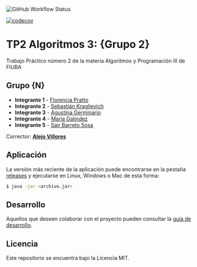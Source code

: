 ![GitHub Workflow Status](https://img.shields.io/github/actions/workflow/status/fnpratto/algo3_tp2/build.yml)

[![codecov](https://codecov.io/gh/fnpratto/algo3_tp2/graph/badge.svg?token=B2OXAK4X52)](https://codecov.io/gh/fnpratto/algo3_tp2)

# TP2 Algoritmos 3: {Grupo 2}

Trabajo Práctico número 2 de la materia Algoritmos y Programación III de FIUBA

## Grupo {N}

- **Integrante 1** - [Florencia Pratto](https://github.com/fnpratto)
- **Integrante 2** - [Sebastián Kraglievich](https://github.com/Sebakrag)
- **Integrante 3** - [Agustina Germinario](https://github.com/agus-germi)
- **Integrante 4** - [Maria Galindez](https://github.com/mariagalindez)
- **Integrante 5** - [Sair Barreto Sosa](https://github.com/SairBarreto)

Corrector: [**Alejo Villores**](https://github.com/alejovillores)

## Aplicación

La versión más reciente de la aplicación puede encontrarse en la pestaña [releases](https://github.com/fiuba/algo3_proyecto_base_tp2/releases/latest) y ejecutarse en Linux, Windows o Mac de esta forma:

```bash
$ java -jar <archivo.jar>
```

## Desarrollo

Aquellos que deseen colaborar con el proyecto pueden consultar la [guía de desarrollo](./docs/Desarrollo.md).

## Licencia

Este repositorio se encuentra bajo la Licencia MIT.
